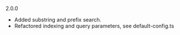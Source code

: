 2.0.0

- Added substring and prefix search.
- Refactored indexing and query parameters, see default-config.ts